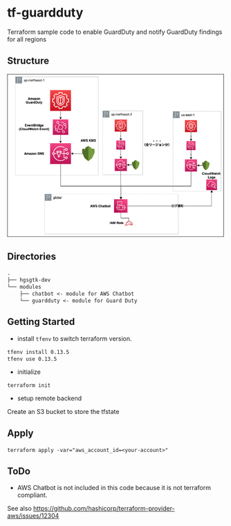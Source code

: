 # tf-guardduty

Terraform sample code to enable GuardDuty and notify GuardDuty findings for all regions

## Structure

![structure](./guardduty.png)

## Directories

```
.
├── hgsgtk-dev
└── modules
    ├── chatbot <- module for AWS Chatbot
    └── guardduty <- module for Guard Duty
```

## Getting Started

- install `tfenv` to switch terraform version.

```
tfenv install 0.13.5
tfenv use 0.13.5
```

- initialize

```
terraform init
```

- setup remote backend

Create an S3 bucket to store the tfstate

## Apply

```
terraform apply -var="aws_account_id=<your-account>"
```

## ToDo

- AWS Chatbot is not included in this code because it is not terraform compliant.

See also https://github.com/hashicorp/terraform-provider-aws/issues/12304
